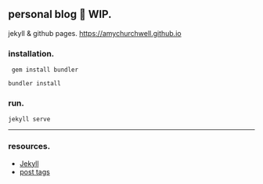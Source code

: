 personal blog :construction: WIP.
---
jekyll & github pages.
https://amychurchwell.github.io

### installation.

```
 gem install bundler
 ```

 ```
 bundler install
 ```

 ### run.

 ```
 jekyll serve
 ```

 ---
 ### resources.
 - [Jekyll](https://jekyllrb.com/)
 - [post tags](http://longqian.me/2017/02/09/github-jekyll-tag/)